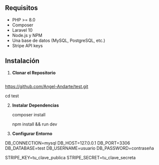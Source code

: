 ## Requisitos

- PHP >= 8.0
- Composer
- Laravel 10
- Node.js y NPM
- Una base de datos (MySQL, PostgreSQL, etc.)
- Stripe API keys

## Instalación

1. **Clonar el Repositorio**

   ```bash
  https://github.com/Angel-Andarte/test.git
   
   cd test

2. **Instalar Dependencias**

    composer install

    npm install && run dev

3. **Configurar Entorno**

DB_CONNECTION=mysql
DB_HOST=127.0.0.1
DB_PORT=3306
DB_DATABASE=test
DB_USERNAME=usuario
DB_PASSWORD=contraseña

STRIPE_KEY=tu_clave_publica
STRIPE_SECRET=tu_clave_secreta

